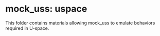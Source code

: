 # mock_uss: uspace

This folder contains materials allowing mock_uss to emulate behaviors required in U-space.
